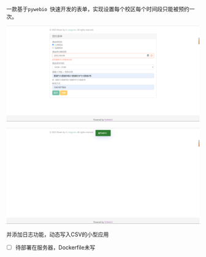 一款基于`pywebio `快速开发的表单，实现设置每个校区每个时间段只能被预约一次。

![image-20230907155227727](readme.assets/image-20230907155227727.png)

![image-20230907155243639](readme.assets/image-20230907155243639.png)

并添加日志功能，动态写入CSV的小型应用

-  [ ] 待部署在服务器，Dockerfile未写